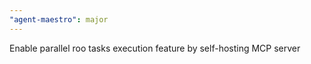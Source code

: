 ```yaml
---
"agent-maestro": major
---
```


Enable parallel roo tasks execution feature by self-hosting MCP server
